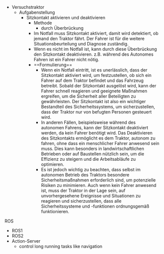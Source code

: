- Versuchstraktor
	- Aufgabenstellung
		- Sitzkontakt aktivieren und deaktivieren
			- Methode
				- durch Überbrückung
			- Im Notfall muss Sitzkontakt aktiviert, damit wird detektiert, ob jemand den Traktor fährt. Der Fahrer ist für die weitere Situationsbeurteilung und Diagnose zuständig. 
			- Wenn es nicht im Notfall ist, kann durch diese Überbrückung den Sitzkontakt deaktivieren. z.B. während des Autonomes Fahren ist ein Fahrer nicht nötig.
			- ==Formulierung== 
				- Wenn ein Notfall eintritt, ist es unerlässlich, dass der Sitzkontakt aktiviert wird, um festzustellen, ob sich ein Fahrer auf dem Traktor befindet und das Fahrzeug betreibt. Sobald der Sitzkontakt ausgelöst wird, kann der Fahrer schnell reagieren und geeignete Maßnahmen ergreifen, um die Sicherheit aller Beteiligten zu gewährleisten. Der Sitzkontakt ist also ein wichtiger Bestandteil des Sicherheitssystems, um sicherzustellen, dass der Traktor nur von befugten Personen gesteuert wird.
				- In anderen Fällen, beispielsweise während des autonomen Fahrens, kann der Sitzkontakt deaktiviert werden, da kein Fahrer benötigt wird. Das Deaktivieren des Sitzkontakts ermöglicht es dem Traktor, autonom zu fahren, ohne dass ein menschlicher Fahrer anwesend sein muss. Dies kann besonders in landwirtschaftlichen Betrieben oder auf Baustellen nützlich sein, um die Effizienz zu steigern und die Arbeitsabläufe zu optimieren.
				-   Es ist jedoch wichtig zu beachten, dass selbst im autonomen Betrieb des Traktors besondere Sicherheitsmaßnahmen erforderlich sind, um potenzielle Risiken zu minimieren. Auch wenn kein Fahrer anwesend ist, muss der Traktor in der Lage sein, auf unvorhergesehene Ereignisse und Situationen zu reagieren und sicherzustellen, dass alle Sicherheitssysteme und -funktionen ordnungsgemäß funktionieren.

ROS
- ROS1
- ROS2
- Action-Server
	- control long running tasks like navigation